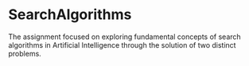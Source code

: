 # SearchAlgorithms

The assignment focused on exploring fundamental concepts of search algorithms in Artificial Intelligence through the solution of two distinct problems.
